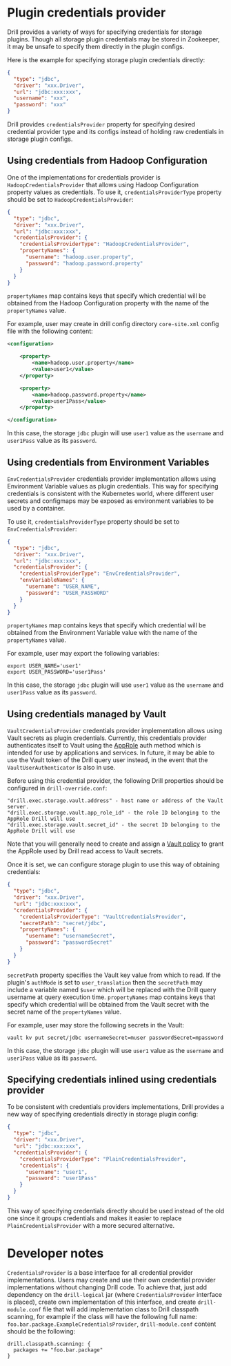 # Plugin credentials provider

Drill provides a variety of ways for specifying credentials for storage plugins.
Though all storage plugin credentials may be stored in Zookeeper, it may be unsafe to specify them directly in the plugin configs.

Here is the example for specifying storage plugin credentials directly:
```json
{
  "type": "jdbc",
  "driver": "xxx.Driver",
  "url": "jdbc:xxx:xxx",
  "username": "xxx",
  "password": "xxx"
}
```

Drill provides `credentialsProvider` property for specifying desired credential provider type and its configs
instead of holding raw credentials in storage plugin configs.

## Using credentials from Hadoop Configuration

One of the implementations for credentials provider is `HadoopCredentialsProvider` that allows using Hadoop 
Configuration property values as credentials.
To use it, `credentialsProviderType` property should be set to `HadoopCredentialsProvider`:
```json
{
  "type": "jdbc",
  "driver": "xxx.Driver",
  "url": "jdbc:xxx:xxx",
  "credentialsProvider": {
    "credentialsProviderType": "HadoopCredentialsProvider",
    "propertyNames": {
      "username": "hadoop.user.property",
      "password": "hadoop.password.property"
    }
  }
}
```

`propertyNames` map contains keys that specify which credential will be obtained from the Hadoop Configuration 
property with the name of the `propertyNames` value.

For example, user may create in drill config directory `core-site.xml` config file with the following content:
```xml
<configuration>

    <property>
        <name>hadoop.user.property</name>
        <value>user1</value>
    </property>

    <property>
        <name>hadoop.password.property</name>
        <value>user1Pass</value>
    </property>

</configuration>
```

In this case, the storage `jdbc` plugin will use `user1` value as the `username` and `user1Pass` value as its `password`.

## Using credentials from Environment Variables

`EnvCredentialsProvider` credentials provider implementation allows using Environment Variable values as plugin credentials.
This way for specifying credentials is consistent with the Kubernetes world, where different user secrets and configmaps may be exposed as environment variables to be used by a container.

To use it, `credentialsProviderType` property should be set to `EnvCredentialsProvider`:
```json
{
  "type": "jdbc",
  "driver": "xxx.Driver",
  "url": "jdbc:xxx:xxx",
  "credentialsProvider": {
    "credentialsProviderType": "EnvCredentialsProvider",
    "envVariableNames": {
      "username": "USER_NAME",
      "password": "USER_PASSWORD"
    }
  }
}
```

`propertyNames` map contains keys that specify which credential will be obtained from the Environment Variable
value with the name of the `propertyNames` value.

For example, user may export the following variables:
```shell
export USER_NAME='user1'
export USER_PASSWORD='user1Pass'
```

In this case, the storage `jdbc` plugin will use `user1` value as the `username` and `user1Pass` value as its `password`.

## Using credentials managed by Vault

`VaultCredentialsProvider` credentials provider implementation allows using Vault secrets as plugin credentials. Currently, this credentials provider authenticates itself to Vault using the [AppRole](https://www.vaultproject.io/docs/auth/approle) auth method which is intended for use by applications and services. In future, it may be able to use the Vault token of the Drill query user instead, in the event that the `VaultUserAuthenticator` is also in use.

Before using this credential provider, the following Drill properties should be configured in `drill-override.conf`:
```
"drill.exec.storage.vault.address" - host name or address of the Vault server.
"drill.exec.storage.vault.app_role_id" - the role ID belonging to the AppRole Drill will use
"drill.exec.storage.vault.secret_id" - the secret ID belonging to the AppRole Drill will use
```

Note that you will generally need to create and assign a [Vault policy](https://www.hashicorp.com/resources/policies-vault) to grant the AppRole used by Drill read access to Vault secrets.

Once it is set, we can configure storage plugin to use this way of obtaining credentials:
```json
{
  "type": "jdbc",
  "driver": "xxx.Driver",
  "url": "jdbc:xxx:xxx",
  "credentialsProvider": {
    "credentialsProviderType": "VaultCredentialsProvider",
    "secretPath": "secret/jdbc",
    "propertyNames": {
      "username": "usernameSecret",
      "password": "passwordSecret"
    }
  }
}
```

`secretPath` property specifies the Vault key value from which to read. If the plugin's `authMode` is set to `user_translation` then the `secretPath` may include a variable named `$user` which will be replaced with the Drill query username at query execution time.
`propertyNames` map contains keys that specify which credential will be obtained from the Vault secret with the secret name of the `propertyNames` value.

For example, user may store the following secrets in the Vault:
```shell
vault kv put secret/jdbc usernameSecret=muser passwordSecret=mpassword
```

In this case, the storage `jdbc` plugin will use `user1` value as the `username` and `user1Pass` value as its `password`.

## Specifying credentials inlined using credentials provider

To be consistent with credentials providers implementations, Drill provides a new way of specifying credentials directly in storage plugin config:
```json
{
  "type": "jdbc",
  "driver": "xxx.Driver",
  "url": "jdbc:xxx:xxx",
  "credentialsProvider": {
    "credentialsProviderType": "PlainCredentialsProvider",
    "credentials": {
      "username": "user1",
      "password": "user1Pass"
    }
  }
}
```

This way of specifying credentials directly should be used instead of the old one since it groups credentials and
makes it easier to replace `PlainCredentialsProvider` with a more secured alternative.

# Developer notes

`CredentialsProvider` is a base interface for all credential provider implementations.
Users may create and use their own credential provider implementations without changing Drill code.
To achieve that, just add dependency on the `drill-logical` jar (where `CredentialsProvider` interface is placed),
create own implementation of this interface, and create `drill-module.conf` file that will add implementation class 
to Drill classpath scanning, for example if the class will have the following full name: `foo.bar.package.ExampleCredentialsProvider`,
`drill-module.conf` content should be the following:
```
drill.classpath.scanning: {
  packages += "foo.bar.package"
}
```
